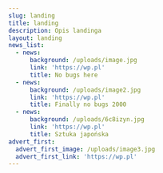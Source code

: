 ```yaml
---
slug: landing
title: landing
description: Opis landinga
layout: landing
news_list:
  - news:
      background: /uploads/image.jpg
      link: 'https://wp.pl'
      title: No bugs here
  - news:
      background: /uploads/image2.jpg
      link: 'https://wp.pl'
      title: Finally no bugs 2000
  - news:
      background: /uploads/6c8izyn.jpg
      link: 'https://wp.pl'
      title: Sztuka japońska
advert_first:
  advert_first_image: /uploads/image3.jpg
  advert_first_link: 'https://wp.pl'
---
```


